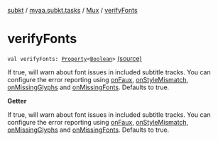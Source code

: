 [subkt](../../index.md) / [myaa.subkt.tasks](../index.md) / [Mux](index.md) / [verifyFonts](./verify-fonts.md)

# verifyFonts

`val verifyFonts: `[`Property`](https://docs.gradle.org/current/javadoc/org/gradle/api/provider/Property.html)`<`[`Boolean`](https://kotlinlang.org/api/latest/jvm/stdlib/kotlin/-boolean/index.html)`>` [(source)](https://github.com/Myaamori/SubKt/blob/0.1.11/src/main/kotlin/myaa/subkt/tasks/muxtask.kt#L653)

If true, will warn about font issues in included subtitle tracks.
You can configure the error reporting using [onFaux](on-faux.md), [onStyleMismatch](on-style-mismatch.md),
[onMissingGlyphs](on-missing-glyphs.md) and [onMissingFonts](on-missing-fonts.md).
Defaults to true.

**Getter**

If true, will warn about font issues in included subtitle tracks.
You can configure the error reporting using [onFaux](on-faux.md), [onStyleMismatch](on-style-mismatch.md),
[onMissingGlyphs](on-missing-glyphs.md) and [onMissingFonts](on-missing-fonts.md).
Defaults to true.

